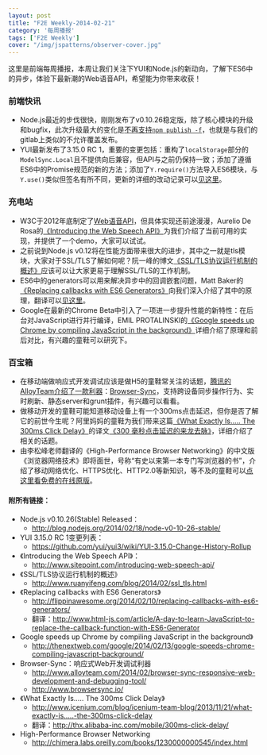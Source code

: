 ```yaml
---
layout: post
title: "F2E Weekly-2014-02-21"
category: '每周播报' 
tags: ['F2E Weekly']
cover: "/img/jspatterns/observer-cover.jpg"
---
```


这里是前端每周播报，本周让我们关注下YUI和Node.js的新动向，了解下ES6中的异步，体验下最新潮的Web语音API，希望能为你带来收获！

<!--more-->

### 前端快讯

- Node.js最近的步伐很快，刚刚发布了v0.10.26稳定版，除了核心模块的升级和bugfix，此次升级最大的变化是[不再支持`npm publish -f`](https://github.com/npm/npmjs.org/issues/148)，也就是与我们的gitlab上类似的不允许覆盖发布。
- YUI最新发布了3.15.0 RC 1，重要的变更包括：重构了`localStorage`部分的`ModelSync.Local`且不提供向后兼容，但API与之前仍保持一致；添加了遵循ES6中的Promise规范的新的方法；添加了`Y.require()`方法导入ES6模块，与`Y.use()`类似但签名有所不同，更新的详细的改动记录可以[见这里](https://github.com/yui/yui3/wiki/YUI-3.15.0-Change-History-Rollup)。


### 充电站

- W3C于2012年底制定了[Web语音API](https://dvcs.w3.org/hg/speech-api/raw-file/tip/speechapi.html)，但具体实现还前途漫漫，Aurelio De Rosa的[《Introducing the Web Speech API》](http://www.sitepoint.com/introducing-web-speech-api/)为我们介绍了当前可用的实现，并提供了一个demo，大家可以试试。
- 之前说到Node.js v0.12将在性能方面带来很大的进步，其中之一就是tls模块，大家对于SSL/TLS了解如何呢？阮一峰的博文[《SSL/TLS协议运行机制的概述》](http://www.ruanyifeng.com/blog/2014/02/ssl_tls.html)应该可以让大家更易于理解SSL/TLS的工作机制。
- ES6中的generators可以用来解决异步中的回调嵌套问题，Matt Baker的[《Replacing callbacks with ES6 Generators》](http://flippinawesome.org/2014/02/10/replacing-callbacks-with-es6-generators/)向我们深入介绍了其中的原理，翻译可以[见这里](http://www.html-js.com/article/A-day-to-learn-JavaScript-to-replace-the-callback-function-with-ES6-Generator)。
- Google在最新的Chrome Beta中引入了一项进一步提升性能的新特性：在后台对JavaScript进行并行编译，EMIL PROTALINSKI的[《Google speeds up Chrome by compiling JavaScript in the background》](http://thenextweb.com/google/2014/02/13/google-speeds-chrome-compiling-javascript-background/)详细介绍了原理和前后对比，有兴趣的童鞋可以研究下。

### 百宝箱

- 在移动端做响应式开发调试应该是做H5的童鞋常关注的话题，[腾讯的AlloyTeam介绍了一款利器](http://www.alloyteam.com/2014/02/browser-sync-responsive-web-development-and-debugging-tool/)：[Browser-Sync](http://www.browsersync.io/)，支持跨设备同步操作行为、实时刷新、静态server和grunt插件，有兴趣可以看看。
- 做移动开发的童鞋可能知道移动设备上有一个300ms点击延迟，但你是否了解它的前世今生呢？阿里妈妈的童鞋为我们带来这篇[《What Exactly Is..... The 300ms Click Delay》](http://www.icenium.com/blog/icenium-team-blog/2013/11/21/what-exactly-is.....-the-300ms-click-delay)的译文[《300 毫秒点击延迟的来龙去脉》](http://thx.alibaba-inc.com/mobile/300ms-click-delay/)，详细介绍了相关的话题。
- 由李松峰老师翻译的《High-Performance Browser Networking》的中文版《浏览器网络技术》即将面世，号称“有史以来第一本专门写浏览器的书”，介绍了移动网络优化、HTTPS优化、HTTP2.0等新知识，等不及的童鞋可以[点这里看免费的在线原版](http://chimera.labs.oreilly.com/books/1230000000545/index.html)。


#### 附所有链接：

- Node.js v0.10.26(Stable) Released：
	- http://blog.nodejs.org/2014/02/18/node-v0-10-26-stable/
- YUI 3.15.0 RC 1变更列表：
	- https://github.com/yui/yui3/wiki/YUI-3.15.0-Change-History-Rollup
- 《Introducing the Web Speech API》：
	- http://www.sitepoint.com/introducing-web-speech-api/
- 《SSL/TLS协议运行机制的概述》
	- http://www.ruanyifeng.com/blog/2014/02/ssl_tls.html
- 《Replacing callbacks with ES6 Generators》
	- http://flippinawesome.org/2014/02/10/replacing-callbacks-with-es6-generators/
	- 翻译：http://www.html-js.com/article/A-day-to-learn-JavaScript-to-replace-the-callback-function-with-ES6-Generator
- Google speeds up Chrome by compiling JavaScript in the background》
	- http://thenextweb.com/google/2014/02/13/google-speeds-chrome-compiling-javascript-background/
- Browser-Sync：响应式Web开发调试利器
	- http://www.alloyteam.com/2014/02/browser-sync-responsive-web-development-and-debugging-tool/
	- http://www.browsersync.io/
- 《What Exactly Is..... The 300ms Click Delay》
	- http://www.icenium.com/blog/icenium-team-blog/2013/11/21/what-exactly-is.....-the-300ms-click-delay
	- 翻译：http://thx.alibaba-inc.com/mobile/300ms-click-delay/
- High-Performance Browser Networking
	- http://chimera.labs.oreilly.com/books/1230000000545/index.html